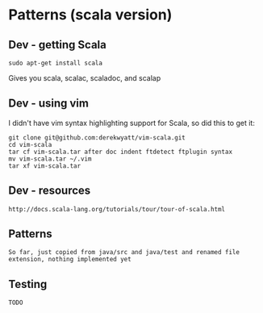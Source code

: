 # Patterns (scala version)

##  Dev - getting Scala

	sudo apt-get install scala

Gives you scala, scalac, scaladoc, and scalap 


## Dev - using vim

I didn't have vim syntax highlighting support for Scala, so did this to get it:

	git clone git@github.com:derekwyatt/vim-scala.git
	cd vim-scala
	tar cf vim-scala.tar after doc indent ftdetect ftplugin syntax
	mv vim-scala.tar ~/.vim
	tar xf vim-scala.tar

## Dev - resources

	http://docs.scala-lang.org/tutorials/tour/tour-of-scala.html

## Patterns

	So far, just copied from java/src and java/test and renamed file extension, nothing implemented yet

## Testing

	TODO


